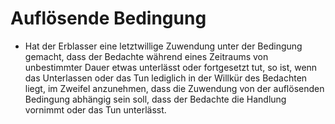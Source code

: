 # Auflösende Bedingung

- Hat der Erblasser eine letztwillige Zuwendung unter der Bedingung gemacht, dass der Bedachte während eines Zeitraums von unbestimmter Dauer etwas unterlässt oder fortgesetzt tut, so ist, wenn das Unterlassen oder das Tun lediglich in der Willkür des Bedachten liegt, im Zweifel anzunehmen, dass die Zuwendung von der auflösenden Bedingung abhängig sein soll, dass der Bedachte die Handlung vornimmt oder das Tun unterlässt.

